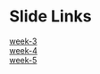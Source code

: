 # Slide Links
[week-3](https://docs.google.com/presentation/d/16txW3C4ThdYlBsNEFFjgWyEQ0XaMx3Bcu7G1YOXr8Ss/edit?usp=sharing)<br/>
[week-4](https://docs.google.com/presentation/d/1i5vhyi4EFdThNLQFgfKA3PH_Cb-ya5DDdMyd7z-95H4/edit?usp=sharing)<br/>
[week-5](https://docs.google.com/presentation/d/1hPuomr26iZaOY2hfcRkgDkpCR8U3Wbcd6F7Vr5IAlr4/edit?usp=sharing)<br/>
